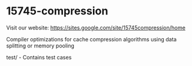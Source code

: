 15745-compression
=================

Visit our website: https://sites.google.com/site/15745compression/home

Compiler optimizations for cache compression algorithms using data splitting or memory pooling

test/ - Contains test cases
